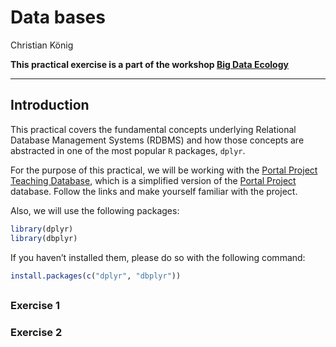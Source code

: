 Data bases
================
Christian König

**This practical exercise is a part of the workshop [Big Data
Ecology](https://github.com/ChrKoenig/Big_Data_Ecology)**

------------------------------------------------------------------------

## Introduction

This practical covers the fundamental concepts underlying Relational
Database Management Systems (RDBMS) and how those concepts are
abstracted in one of the most popular `R` packages, `dplyr`.

For the purpose of this practical, we will be working with the [Portal
Project Teaching
Database](https://figshare.com/articles/dataset/Portal_Project_Teaching_Database/1314459),
which is a simplified version of the [Portal
Project](https://portal.weecology.org/) database. Follow the links and
make yourself familiar with the project.

Also, we will use the following packages:

``` r
library(dplyr)
library(dbplyr)
```

If you haven’t installed them, please do so with the following command:

``` r
install.packages(c("dplyr", "dbplyr"))
```

## 

### Exercise 1

### Exercise 2
